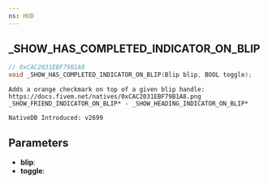 ```yaml
---
ns: HUD 
---
```


## _SHOW_HAS_COMPLETED_INDICATOR_ON_BLIP

```c
// 0xCAC2031EBF79B1A8 
void _SHOW_HAS_COMPLETED_INDICATOR_ON_BLIP(Blip blip, BOOL toggle);
```

```
Adds a orange checkmark on top of a given blip handle: https://docs.fivem.net/natives/0xCAC2031EBF79B1A8.png
_SHOW_FRIEND_INDICATOR_ON_BLIP* - _SHOW_HEADING_INDICATOR_ON_BLIP*
```

```
NativeDB Introduced: v2699
```

## Parameters
* **blip**:
* **toggle**:
